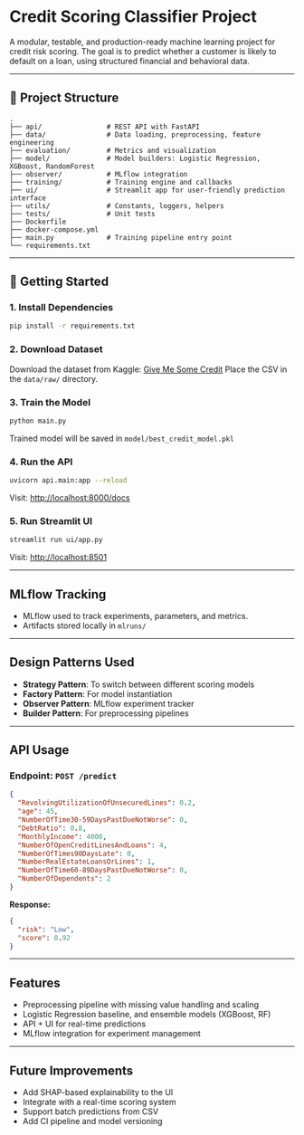 # Credit Scoring Classifier Project

A modular, testable, and production-ready machine learning project for credit risk scoring. The goal is to predict whether a customer is likely to default on a loan, using structured financial and behavioral data.

---

## 📂 Project Structure

```
.
├── api/                # REST API with FastAPI
├── data/               # Data loading, preprocessing, feature engineering
├── evaluation/         # Metrics and visualization
├── model/              # Model builders: Logistic Regression, XGBoost, RandomForest
├── observer/           # MLflow integration
├── training/           # Training engine and callbacks
├── ui/                 # Streamlit app for user-friendly prediction interface
├── utils/              # Constants, loggers, helpers
├── tests/              # Unit tests
├── Dockerfile
├── docker-compose.yml
├── main.py             # Training pipeline entry point
└── requirements.txt
```

---

## 🚀 Getting Started

### 1. Install Dependencies

```bash
pip install -r requirements.txt
```

### 2. Download Dataset

Download the dataset from Kaggle: [Give Me Some Credit](https://www.kaggle.com/c/GiveMeSomeCredit)
Place the CSV in the `data/raw/` directory.

### 3. Train the Model

```bash
python main.py
```

Trained model will be saved in `model/best_credit_model.pkl`

### 4. Run the API

```bash
uvicorn api.main:app --reload
```

Visit: [http://localhost:8000/docs](http://localhost:8000/docs)

### 5. Run Streamlit UI

```bash
streamlit run ui/app.py
```

Visit: [http://localhost:8501](http://localhost:8501)

---

## MLflow Tracking

* MLflow used to track experiments, parameters, and metrics.
* Artifacts stored locally in `mlruns/`

---

## Design Patterns Used

* **Strategy Pattern**: To switch between different scoring models
* **Factory Pattern**: For model instantiation
* **Observer Pattern**: MLflow experiment tracker
* **Builder Pattern**: For preprocessing pipelines

---

## API Usage

### Endpoint: `POST /predict`

```json
{
  "RevolvingUtilizationOfUnsecuredLines": 0.2,
  "age": 45,
  "NumberOfTime30-59DaysPastDueNotWorse": 0,
  "DebtRatio": 0.8,
  "MonthlyIncome": 4000,
  "NumberOfOpenCreditLinesAndLoans": 4,
  "NumberOfTimes90DaysLate": 0,
  "NumberRealEstateLoansOrLines": 1,
  "NumberOfTime60-89DaysPastDueNotWorse": 0,
  "NumberOfDependents": 2
}
```

**Response:**

```json
{
  "risk": "Low",
  "score": 0.92
}
```

---

## Features

* Preprocessing pipeline with missing value handling and scaling
* Logistic Regression baseline, and ensemble models (XGBoost, RF)
* API + UI for real-time predictions
* MLflow integration for experiment management

---

## Future Improvements

* Add SHAP-based explainability to the UI
* Integrate with a real-time scoring system
* Support batch predictions from CSV
* Add CI pipeline and model versioning
